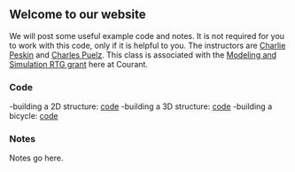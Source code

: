 ## Welcome to our website

We will post some useful example code and notes.  It is not required for you to work with this code, only if it is helpful to you.  The instructors are [Charlie Peskin](https://www.math.nyu.edu/faculty/peskin/) and [Charles Puelz](https://cpuelz.github.io/).  This class is associated with the [Modeling and Simulation RTG grant](https://math.nyu.edu/dynamic/research/pages/research-and-training-group-mathematical-modeling-and-simulation/) here at Courant.

### Code

-building a 2D structure: [code]()
-building a 3D structure: [code]()
-building a bicycle: [code]()

### Notes

Notes go here.
